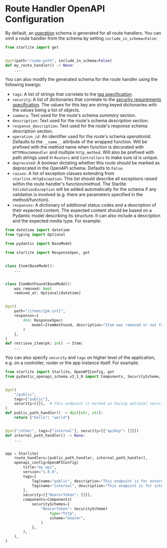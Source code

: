 # Route Handler OpenAPI Configuration

By default, an [operation](https://spec.openapis.org/oas/latest.html#operation-object) schema is generated for all route
handlers. You can omit a route handler from the schema by setting `include_in_schema=False`:

```python
from starlite import get


@get(path="/some-path", include_in_schema=False)
def my_route_handler() -> None:
    ...
```

You can also modify the generated schema for the route handler using the following kwargs:

- `tags`: A list of strings that correlate to
  the [tag specification](https://spec.openapis.org/oas/latest.html#tag-object).
- `security`: A list of dictionaries that correlate to
  the [security requirements specification](https://spec.openapis.org/oas/latest.html#securityRequirementObject). The
  values for this key are string keyed dictionaries with the values being a list of objects.
- `summary`: Text used for the route's schema _summary_ section.
- `description`: Text used for the route's schema _description_ section.
- `response_description`: Text used for the route's response schema _description_ section.
- `operation_id`: An identifier used for the route's schema _operationId_. Defaults to the `__name__` attribute of the
  wrapped function. Will be prefixed with the method name when function is decorated with `HTTPRouteHandler` and multiple `http_method`. Will also be prefixed with path strings used in `Routers` and `Controllers` to make sure id is unique.
- `deprecated`: A boolean dictating whether this route should be marked as deprecated in the OpenAPI schema. Defaults
  to `False`.
- `raises`: A list of exception classes extending from `starlite.HttpException`. This list should describe all
  exceptions raised within the route handler's function/method. The Starlite `ValidationException` will be added
  automatically for the schema if any validation is involved (e.g. there are parameters specified in the
  method/function).
- `responses`: A dictionary of additional status codes and a description of their expected content.
    The expected content should be based on a Pydantic model describing its structure. It can also include
    a description and the expected media type. For example:

```python
from datetime import datetime
from typing import Optional

from pydantic import BaseModel

from starlite import ResponseSpec, get


class Item(BaseModel):
    ...


class ItemNotFound(BaseModel):
    was_removed: bool
    removed_at: Optional[datetime]


@get(
    path="/items/{pk:int}",
    responses={
        404: ResponseSpec(
            model=ItemNotFound, description="Item was removed or not found"
        )
    },
)
def retrieve_item(pk: int) -> Item:
    ...
```

You can also specify `security` and `tags` on higher level of the application, e.g. on a controller, router or the app instance itself. For example:

```python
from starlite import Starlite, OpenAPIConfig, get
from pydantic_openapi_schema.v3_1_0 import Components, SecurityScheme, Tag


@get(
    "/public",
    tags=["public"],
    security=[{}],  # this endpoint is marked as having optional security
)
def public_path_handler() -> dict[str, str]:
    return {"hello": "world"}


@get("/other", tags=["internal"], security=[{"apiKey": []}])
def internal_path_handler() -> None:
    ...


app = Starlite(
    route_handlers=[public_path_handler, internal_path_handler],
    openapi_config=OpenAPIConfig(
        title="my api",
        version="1.0.0",
        tags=[
            Tag(name="public", description="This endpoint is for external users"),
            Tag(name="internal", description="This endpoint is for internal users"),
        ],
        security=[{"BearerToken": []}],
        components=Components(
            securitySchemes={
                "BearerToken": SecurityScheme(
                    type="http",
                    scheme="bearer",
                )
            },
        ),
    ),
)
```
